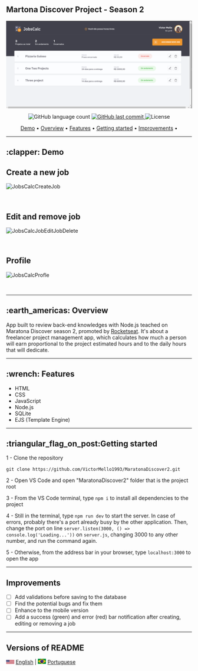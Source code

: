 ## Martona Discover Project - Season 2

<img src="./public/images/to_readme/HomePageDesktop.png" alt="Home page" align="center"/>

<p align="center">
  <img alt="GitHub language count" src="https://img.shields.io/github/languages/count/VictorMello1993/MaratonaDiscover2?color=FF0000">
  
  <a href="https://github.com/VictorMello1993/FlappyBird/commits/master">
    <img alt="GitHub last commit" src="https://img.shields.io/github/last-commit/VictorMello1993/MaratonaDiscover2?color=D3D3D3">
  </a> 
  
  <img alt="License" src="https://img.shields.io/badge/license-MIT-brightgreen">
   <a href="https://github.com/VictorMello1993/MaratonaDiscovery2/stargazers"></a>
</p>

<p align="center">
  <a href="#clapper-demo">Demo</a> •
  <a href="#earth_americas-visão-geral">Overview</a> •
  <a href="#wrench-recursos">Features</a> •
  <a href="#triangular_flag_on_postcomeçando">Getting started</a> •
  <a href="#melhorias">Improvements</a> •    
</p>

---

<h2>:clapper: Demo</h2>

## Create a new job
![JobsCalcCreateJob](https://user-images.githubusercontent.com/35710766/114282945-6db15780-9a1d-11eb-8cdb-6b46b4ae12c3.gif)

</br>

## Edit and remove job
![JobsCalcJobEditJobDelete](https://user-images.githubusercontent.com/35710766/114283097-6fc7e600-9a1e-11eb-81cb-caf740ecde65.gif)

</br>

## Profile
![JobsCalcProfle](https://user-images.githubusercontent.com/35710766/114283112-7eae9880-9a1e-11eb-87dc-d701d029bd34.gif)

</br>

---

<h2>:earth_americas: Overview</h2>
<p>App built to review back-end knowledges with Node.js teached on Maratona Discover season 2, promoted by <a href="https://rocketseat.com.br/"> Rocketseat</a>. It's about a freelancer project management app, which calculates how much a person will earn proportional to the project estimated hours and to the daily hours that will dedicate.</p>

---

<h2>:wrench: Features</h2>
<ul>
  <li>HTML</li>
  <li>CSS</li>
  <li>JavaScript</li>
  <li>Node.js</li>
  <li>SQLite</li>
  <li>EJS (Template Engine)</li>
</ul>

---

<h2>:triangular_flag_on_post:Getting started</h2>

1 - Clone the repository
```
git clone https://github.com/VictorMello1993/MaratonaDiscover2.git
```
2 - Open VS Code and open "MaratonaDiscover2" folder that is the project root 

3 - From the VS Code terminal, type `npm i` to install all dependencies to the project

4 - Still in the terminal, type `npm run dev` to start the server. In case of errors, probably there's a port already busy by the other application. Then, change the port on line ```server.listen(3000, () => console.log('Loading...'))``` on ```server.js```, changing 3000 to any other number, and run the command again.

5 - Otherwise, from the address bar in your browser, type `localhost:3000` to open the app

---

## Improvements
- [ ] Add validations before saving to the database
- [ ] Find the potential bugs and fix them
- [ ] Enhance to the mobile version
- [ ] Add a success (green) and error (red) bar notification after creating, editing or removing a job

---
## Versions of README
<img src="./public/images/to_readme/eua.png" alt="United States flag" width="22px"/> <a href="/README-ENUS.md"> English</a> | <img src="./public/images/to_readme/br.jpg" alt="Brazil flag" width="22px"/> <a href="/README.md"> Portuguese</a>
